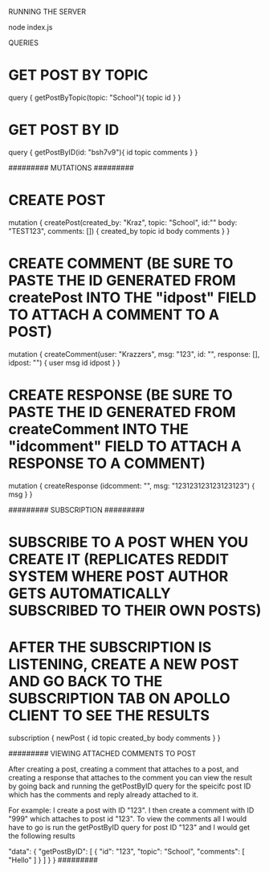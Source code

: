 
RUNNING THE SERVER


node index.js

QUERIES


# GET POST BY TOPIC

query {
  getPostByTopic(topic: "School"){
    topic
    id
  }
}

# GET POST BY ID

query {
  getPostByID(id: "bsh7v9"){
    id
    topic
    comments
  }
}

#########
MUTATIONS
#########

# CREATE POST

mutation {
  createPost(created_by: "Kraz", topic: "School", id:"" body: "TEST123", comments: []) {
    created_by
    topic
    id
    body
    comments
  }
}

# CREATE COMMENT (BE SURE TO PASTE THE ID GENERATED FROM createPost INTO THE "idpost" FIELD TO ATTACH A COMMENT TO A POST)

mutation {
  createComment(user: "Krazzers", msg: "123", id: "", response: [], idpost: "") {
    user
    msg
    id
    idpost
  }
}

# CREATE RESPONSE (BE SURE TO PASTE THE ID GENERATED FROM createComment INTO THE "idcomment" FIELD TO ATTACH A RESPONSE TO A COMMENT)

mutation {
  createResponse (idcomment: "", msg: "123123123123123123") {
    msg
  }
}

#########
SUBSCRIPTION
#########

# SUBSCRIBE TO A POST WHEN YOU CREATE IT (REPLICATES REDDIT SYSTEM WHERE POST AUTHOR GETS AUTOMATICALLY SUBSCRIBED TO THEIR OWN POSTS)
# AFTER THE SUBSCRIPTION IS LISTENING, CREATE A NEW POST AND GO BACK TO THE SUBSCRIPTION TAB ON APOLLO CLIENT TO SEE THE RESULTS

subscription {
  newPost {
    id
    topic
    created_by
    body
    comments
  }
}


#########
VIEWING ATTACHED COMMENTS TO POST

After creating a post, creating a comment that attaches to a post, and creating a response that attaches to the comment you can view the result by going back and running
the getPostByID query for the speicifc post ID which has the comments and reply already attached to it.

For example: I create a post with ID "123". I then create a comment with ID "999" which attaches to post id "123".
To view the comments all I would have to go is run the getPostByID query for post ID "123" and I would get the following results

"data": {
    "getPostByID": [
      {
        "id": "123",
        "topic": "School",
        "comments": [
          "Hello"
        ]
      }
    ]
  }
}
#########

